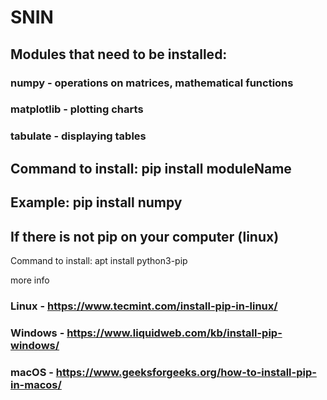 # SNIN

## Modules that need to be installed:

### numpy - operations on matrices, mathematical functions
### matplotlib - plotting charts
### tabulate - displaying tables

## Command to install: pip install moduleName
## Example: pip install numpy

## If there is not pip on your computer (linux)
Command to install: apt install python3-pip

more info

### Linux - https://www.tecmint.com/install-pip-in-linux/
### Windows - https://www.liquidweb.com/kb/install-pip-windows/
### macOS - https://www.geeksforgeeks.org/how-to-install-pip-in-macos/
